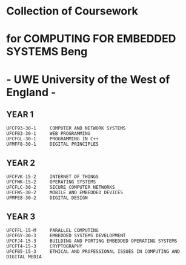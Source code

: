 # Collection of Coursework 
# for COMPUTING FOR EMBEDDED SYSTEMS Beng
# - UWE University of the West of England -

## YEAR 1
	UFCF93-30-1 	COMPUTER AND NETWORK SYSTEMS
	UFCFB3-30-1 	WEB PROGRAMMING 
	UFCFGL-30-1 	PROGRAMMING IN C++ 
	UFMFF8-30-1 	DIGITAL PRINCIPLES
	
## YEAR 2
	UFCFVK-15-2 	INTERNET OF THINGS
	UFCFWK-15-2 	OPERATING SYSTEMS
	UFCFLC-30-2 	SECURE COMPUTER NETWORKS
	UFCFW5-30-2 	MOBILE AND EMBEDDED DEVICES	
	UFMFE8-30-2 	DIGITAL DESIGN

## YEAR 3
	UFCFFL-15-M 	PARALLEL COMPUTING
	UFCF6Y-30-3		EMBEDDED SYSTEMS DEVELOPMENT
	UFCFJ4-15-3		BUILDING AND PORTING EMBEDDED OPERATING SYSTEMS
	UFCFT4-15-3		CRYPTOGRAPHY
	UFCFB5-15-3		ETHICAL AND PROFESSIONAL ISSUES IN COMPUTING AND DIGITAL MEDIA




